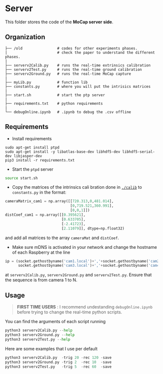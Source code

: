 # Server

This folder stores the code of the **MoCap server side**.

## Organization

    ├── /old                # codes for other experiments phases. 
    |                       # check the paper to understand the different phases.
    |
    ├── serverv2Calib.py    # runs the real-time extrinsics calibration
    ├── serverv2Test.py     # runs the real-time ground calibration
    ├── serverv2Ground.py   # runs the real-time MoCap capture   
    |
    ├── myLib.py            # function lib
    ├── constants.py        # where you will put the intrisics matrices
    |
    ├── start.sh            # start the ptp server
    |
    ├── requirements.txt    # python requirements
    |
    └── debugOnline.ipynb   # .ipynb to debug the .csv offline



## Requirements

- Install requirements
``` shell 
sudo apt-get install ptpd
sudo apt-get install -y libatlas-base-dev libhdf5-dev libhdf5-serial-dev libjasper-dev
pip3 install -r requirements.txt
```

- Start the `ptpd` server
``` bash
source start.sh
```
- Copy the matrices of the intrinsics cali  bration done in [`./calib`](/calib/) to `constants.py` in the format:
``` python
cameraMatrix_cam1 = np.array([[720.313,0,481.014],
                              [0,719.521,360.991],
                              [0,0,1]])
distCoef_cam1 = np.array([[0.395621],
                          [0.633705],
                          [-2.41723],
                          [2.11079]], dtype=np.float32)
```
and add all matrices to the array `cameraMat` and `distCoef`.

- Make sure mDNS is activated in your network and change the hostname of each Raspberry at the line 
```python
ip = (socket.gethostbyname('cam1.local')+','+socket.gethostbyname('cam2.local')+','+
      socket.gethostbyname('cam3.local')+','+socket.gethostbyname('cam4.local'))
```
at `serverv2Calib.py`, `serverv2Ground.py` and `serverv2Test.py`. Ensure that the sequence is from camera 1 to N. 

## Usage

>  **FIRST TIME USERS** : I recommend undestanding `debugOnline.ipynb` before trying to change the real-time python scripts.

You can find the arguments of each script running 
``` python
python3 serverv2Calib.py --help
python3 serverv2Ground.py --help
python3 serverv2Test.py --help
```

Here are some examples that I use per default
``` python
python3 serverv2Calib.py  -trig 20 -rec 120 -save 
python3 serverv2Ground.py -trig 2  -rec 10  -save 
python3 serverv2Test.py   -trig 5  -rec 60  -save 
```
